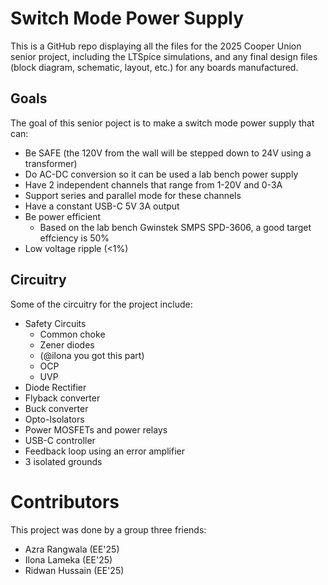 # Switch Mode Power Supply

This is a GitHub repo displaying all the files for the 2025 Cooper Union senior project, including the LTSpice simulations, and any final design files (block diagram, schematic, layout, etc.) for any boards manufactured. 

## Goals
The goal of this senior poject is to make a switch mode power supply that can:
- Be SAFE (the 120V from the wall will be stepped down to 24V using a transformer)
- Do AC-DC conversion so it can be used a lab bench power supply
- Have 2 independent channels that range from 1-20V and 0-3A
- Support series and parallel mode for these channels
- Have a constant USB-C 5V 3A output
- Be power efficient
    - Based on the lab bench Gwinstek SMPS SPD-3606, a good target effciency is 50%
- Low voltage ripple (<1%)

## Circuitry
Some of the circuitry for the project include:
- Safety Circuits
    - Common choke
    - Zener diodes
    - (@ilona you got this part)
    - OCP
    - UVP
- Diode Rectifier
- Flyback converter
- Buck converter
- Opto-Isolators
- Power MOSFETs and power relays
- USB-C controller
- Feedback loop using an error amplifier
- 3 isolated grounds

# Contributors
This project was done by a group three friends:
- Azra Rangwala (EE'25)
- Ilona Lameka (EE'25)
- Ridwan Hussain (EE'25)